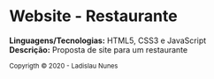 # Website - Restaurante
<strong>Linguagens/Tecnologias:</strong> HTML5, CSS3 e JavaScript <br>
<strong>Descrição:</strong> Proposta de site para um restaurante

<small>Copyrigth &copy; 2020 - Ladislau Nunes</small>
